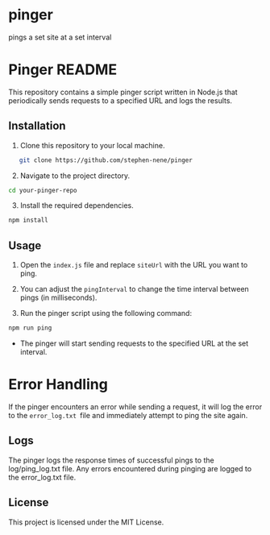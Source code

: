 # pinger
pings a set site at a set interval

# Pinger README

This repository contains a simple pinger script written in Node.js that periodically sends requests to a specified URL and logs the results.

## Installation

1. Clone this repository to your local machine.

```sh
   git clone https://github.com/stephen-nene/pinger
```


2. Navigate to the project directory.

```sh
cd your-pinger-repo
```

3. Install the required dependencies.

```sh
npm install
```

## Usage
1. Open the `index.js` file and replace `siteUrl` with the URL you want to ping.

2. You can adjust the `pingInterval` to change the time interval between pings (in milliseconds).

3. Run the pinger script using the following command:

```sh
npm run ping
```

- The pinger will start sending requests to the specified URL at the set interval.

# Error Handling
If the pinger encounters an error while sending a request, it will log the error to the `error_log.txt `file and immediately attempt to ping the site again.

## Logs
The pinger logs the response times of successful pings to the log/ping_log.txt file. Any errors encountered during pinging are logged to the error_log.txt file.

## License
This project is licensed under the MIT License.